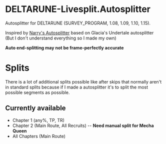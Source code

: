 # DELTARUNE-Livesplit.Autosplitter
Autosplitter for DELTARUNE (SURVEY_PROGRAM, 1.08, 1.09, 1.10, 1.15).

Inspired by [Narry's Autosplitter](https://drive.google.com/file/d/1SCpuUpDgIYHmbc6xKK3ZrNk1zaIeDUMq/view?usp=sharing) based on Glacia's Undertale autosplitter (But I don't understand everything so I made my own)

**Auto end-splitting may not be frame-perfectly accurate**

# Splits
There is a lot of additional splits possible like after skips that normally aren't in standard splits because if I made a autosplitter it's to split the most possible segments as possible.

## Currently available
- Chapter 1 (any%, TP, TR)
- Chapter 2 (Main Route, All Recruits) -- **Need manual split for Mecha Queen**
- All Chapters (Main Route)
